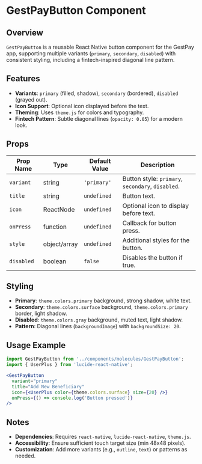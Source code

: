 # GestPayButton Component

## Overview

`GestPayButton` is a reusable React Native button component for the GestPay app, supporting multiple variants (`primary`, `secondary`, `disabled`) with consistent styling, including a fintech-inspired diagonal line pattern.

## Features

- **Variants**: `primary` (filled, shadow), `secondary` (bordered), `disabled` (grayed out).
- **Icon Support**: Optional icon displayed before the text.
- **Theming**: Uses `theme.js` for colors and typography.
- **Fintech Pattern**: Subtle diagonal lines (`opacity: 0.05`) for a modern look.

## Props

| Prop Name | Type         | Default Value | Description                                    |
|-----------|--------------|---------------|------------------------------------------------|
| `variant` | string       | `'primary'`   | Button style: `primary`, `secondary`, `disabled`. |
| `title`   | string       | `undefined`   | Button text.                                   |
| `icon`    | ReactNode    | `undefined`   | Optional icon to display before text.          |
| `onPress` | function     | `undefined`   | Callback for button press.                     |
| `style`   | object/array | `undefined`   | Additional styles for the button.              |
| `disabled`| boolean      | `false`       | Disables the button if true.                   |

## Styling

- **Primary**: `theme.colors.primary` background, strong shadow, white text.
- **Secondary**: `theme.colors.surface` background, `theme.colors.primary` border, light shadow.
- **Disabled**: `theme.colors.gray` background, muted text, light shadow.
- **Pattern**: Diagonal lines (`backgroundImage`) with `backgroundSize: 20`.

## Usage Example

```jsx
import GestPayButton from '../components/molecules/GestPayButton';
import { UserPlus } from 'lucide-react-native';

<GestPayButton
  variant="primary"
  title="Add New Beneficiary"
  icon={<UserPlus color={theme.colors.surface} size={20} />}
  onPress={() => console.log('Button pressed')}
/>
```

## Notes

- **Dependencies**: Requires `react-native`, `lucide-react-native`, `theme.js`.
- **Accessibility**: Ensure sufficient touch target size (min 48x48 pixels).
- **Customization**: Add more variants (e.g., `outline`, `text`) or patterns as needed.